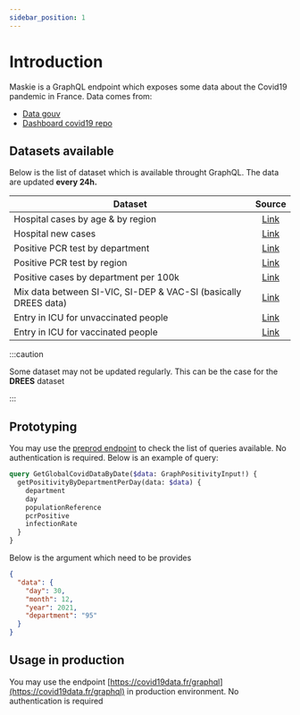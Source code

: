 ```yaml
---
sidebar_position: 1
---
```


# Introduction

Maskie is a GraphQL endpoint which exposes some data about the Covid19 pandemic in France. Data comes from:

- [Data gouv](data.gouv.fr)
- [Dashboard covid19 repo](https://github.com/etalab/data-covid19-dashboard-widgets)

## Datasets available

Below is the list of dataset which is available throught GraphQL. The data are updated **every 24h.**

| Dataset                                                         | Source           |
| --------------------------------------------------------------- |:-------------:|
| Hospital cases by age & by region                               | [Link](https://www.data.gouv.fr/fr/datasets/r/08c18e08-6780-452d-9b8c-ae244ad529b3) |
| Hospital new cases                                              | [Link](https://www.data.gouv.fr/fr/datasets/r/6fadff46-9efd-4c53-942a-54aca783c30c) |
| Positive PCR test by department                                 | [Link](https://www.data.gouv.fr/fr/datasets/r/406c6a23-e283-4300-9484-54e78c8ae675) |
| Positive PCR test by region                                     | [Link](https://www.data.gouv.fr/fr/datasets/r/001aca18-df6a-45c8-89e6-f82d689e6c01) |
| Positive cases by department per 100k                           | [Link](https://www.data.gouv.fr/fr/datasets/r/4180a181-a648-402b-92e4-f7574647afa6) |
| Mix data between SI-VIC, SI-DEP & VAC-SI (basically DREES data) | [Link](https://raw.githubusercontent.com/etalab/data-covid19-dashboard-widgets/master/files_new/vacsi_non_vacsi_nat.csv) |
| Entry in ICU for unvaccinated people                            | [Link](https://raw.githubusercontent.com/etalab/data-covid19-dashboard-widgets/master/dist/sc_non_vacsi.json) | 
| Entry in ICU for vaccinated people                              | [Link](https://raw.githubusercontent.com/etalab/data-covid19-dashboard-widgets/master/dist/sc_vacsi.json) |


:::caution

Some dataset may not be updated regularly. This can be the case for the **DREES** dataset 

:::

## Prototyping

You may use the [preprod endpoint](https://preprod.covid19data.fr/graphql) to check the list of queries available. No authentication is required. Below is an example of query:

```graphql
query GetGlobalCovidDataByDate($data: GraphPositivityInput!) {
  getPositivityByDepartmentPerDay(data: $data) {
    department
    day
    populationReference
    pcrPositive
    infectionRate
  }
}
```

Below is the argument which need to be provides
```json
{
  "data": {
    "day": 30,
    "month": 12,
    "year": 2021,
    "department": "95"
  }
}
```

## Usage in production

You may use the endpoint [https://covid19data.fr/graphql](https://covid19data.fr/graphql) in production environment. No authentication is required
